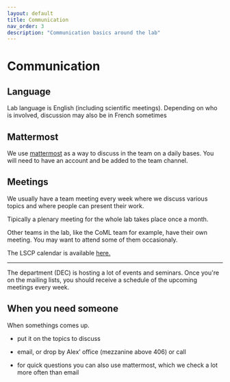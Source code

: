 ```yaml
---
layout: default
title: Communication
nav_order: 3
description: "Communication basics around the lab"
---
```


# Communication

## Language

Lab language is English (including scientific meetings).
Depending on who is involved, discussion may also be in French sometimes

## Mattermost

We use [mattermost](https://mattermost.cognitive-ml.fr/laac/) as a way to discuss in the team on a daily bases. You will need to have an account and be added to the team channel.

## Meetings

We usually have a team meeting every week where we discuss various topics and where people can present their work.

Tipically a plenary meeting for the whole lab takes place once a month.

Other teams in the lab, like the CoML team for example, have their own meeting. You may want to attend some of them occasionaly.

The LSCP calendar is available [here.](https://calendar.google.com/calendar/embed?src=vsvnk7q30d9h9lj866g25m98ok%40group.calendar.google.com&ctz=Europe%2FParis)

---

The department (DEC) is hosting a lot of events and seminars. Once you're on the mailing lists, you should receive a schedule of the upcoming meetings every week.

## When you need someone

When somethings comes up.

- put it on the topics to discuss

- email, or drop by Alex’ office (mezzanine above 406) or call

- for quick questions you can also use mattermost, which we check a lot more often than email